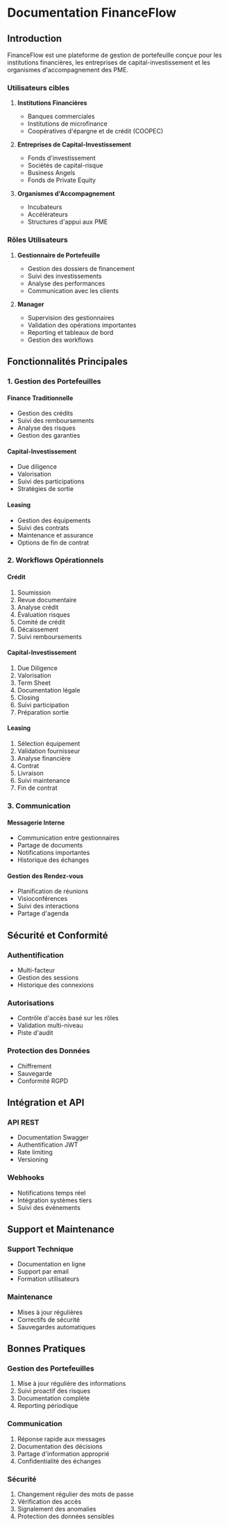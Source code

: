 # Documentation FinanceFlow

## Introduction

FinanceFlow est une plateforme de gestion de portefeuille conçue pour les institutions financières, les entreprises de capital-investissement et les organismes d'accompagnement des PME.

### Utilisateurs cibles

1. **Institutions Financières**
   - Banques commerciales
   - Institutions de microfinance
   - Coopératives d'épargne et de crédit (COOPEC)

2. **Entreprises de Capital-Investissement**
   - Fonds d'investissement
   - Sociétés de capital-risque
   - Business Angels
   - Fonds de Private Equity

3. **Organismes d'Accompagnement**
   - Incubateurs
   - Accélérateurs
   - Structures d'appui aux PME

### Rôles Utilisateurs

1. **Gestionnaire de Portefeuille**
   - Gestion des dossiers de financement
   - Suivi des investissements
   - Analyse des performances
   - Communication avec les clients

2. **Manager**
   - Supervision des gestionnaires
   - Validation des opérations importantes
   - Reporting et tableaux de bord
   - Gestion des workflows

## Fonctionnalités Principales

### 1. Gestion des Portefeuilles

#### Finance Traditionnelle
- Gestion des crédits
- Suivi des remboursements
- Analyse des risques
- Gestion des garanties

#### Capital-Investissement
- Due diligence
- Valorisation
- Suivi des participations
- Stratégies de sortie

#### Leasing
- Gestion des équipements
- Suivi des contrats
- Maintenance et assurance
- Options de fin de contrat

### 2. Workflows Opérationnels

#### Crédit
1. Soumission
2. Revue documentaire
3. Analyse crédit
4. Évaluation risques
5. Comité de crédit
6. Décaissement
7. Suivi remboursements

#### Capital-Investissement
1. Due Diligence
2. Valorisation
3. Term Sheet
4. Documentation légale
5. Closing
6. Suivi participation
7. Préparation sortie

#### Leasing
1. Sélection équipement
2. Validation fournisseur
3. Analyse financière
4. Contrat
5. Livraison
6. Suivi maintenance
7. Fin de contrat

### 3. Communication

#### Messagerie Interne
- Communication entre gestionnaires
- Partage de documents
- Notifications importantes
- Historique des échanges

#### Gestion des Rendez-vous
- Planification de réunions
- Visioconférences
- Suivi des interactions
- Partage d'agenda

## Sécurité et Conformité

### Authentification
- Multi-facteur
- Gestion des sessions
- Historique des connexions

### Autorisations
- Contrôle d'accès basé sur les rôles
- Validation multi-niveau
- Piste d'audit

### Protection des Données
- Chiffrement
- Sauvegarde
- Conformité RGPD

## Intégration et API

### API REST
- Documentation Swagger
- Authentification JWT
- Rate limiting
- Versioning

### Webhooks
- Notifications temps réel
- Intégration systèmes tiers
- Suivi des événements

## Support et Maintenance

### Support Technique
- Documentation en ligne
- Support par email
- Formation utilisateurs

### Maintenance
- Mises à jour régulières
- Correctifs de sécurité
- Sauvegardes automatiques

## Bonnes Pratiques

### Gestion des Portefeuilles
1. Mise à jour régulière des informations
2. Suivi proactif des risques
3. Documentation complète
4. Reporting périodique

### Communication
1. Réponse rapide aux messages
2. Documentation des décisions
3. Partage d'information approprié
4. Confidentialité des échanges

### Sécurité
1. Changement régulier des mots de passe
2. Vérification des accès
3. Signalement des anomalies
4. Protection des données sensibles